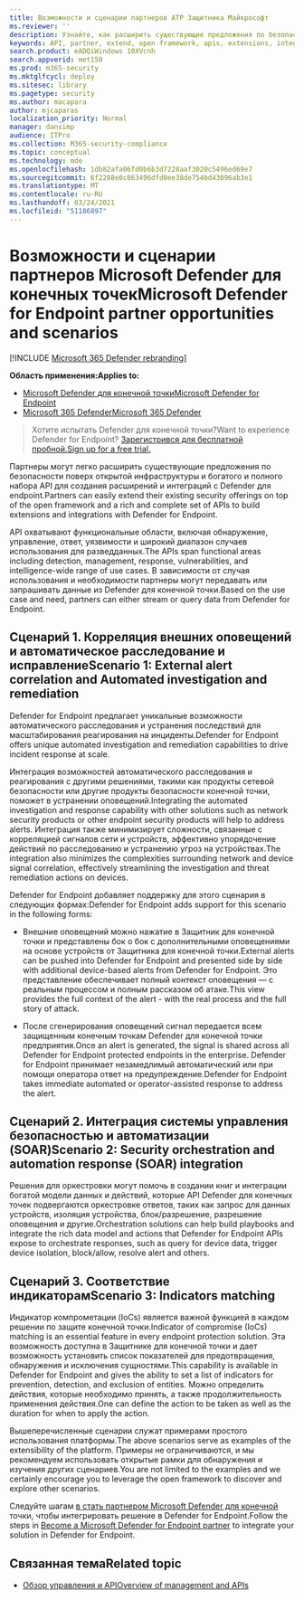 ```yaml
---
title: Возможности и сценарии партнеров ATP Защитника Майкрософт
ms.reviewer: ''
description: Узнайте, как расширить существующие предложения по безопасности поверх открытой инфраструктуры и богатого набора API для создания расширений и интеграций с ATP Microsoft Defender
keywords: API, partner, extend, open framework, apis, extensions, integrations, detection, management, response, vulnerabilities, intelligence
search.product: eADQiWindows 10XVcnh
search.appverid: met150
ms.prod: m365-security
ms.mktglfcycl: deploy
ms.sitesec: library
ms.pagetype: security
ms.author: macapara
author: mjcaparas
localization_priority: Normal
manager: dansimp
audience: ITPro
ms.collection: M365-security-compliance
ms.topic: conceptual
ms.technology: mde
ms.openlocfilehash: 1db82afa06fd0b6b3d7228aaf3020c5496ed69e7
ms.sourcegitcommit: 6f2288e0c863496dfd0ee38de754bd43096ab3e1
ms.translationtype: MT
ms.contentlocale: ru-RU
ms.lasthandoff: 03/24/2021
ms.locfileid: "51186897"
---
```

# <a name="microsoft-defender-for-endpoint-partner-opportunities-and-scenarios"></a><span data-ttu-id="c3735-104">Возможности и сценарии партнеров Microsoft Defender для конечных точек</span><span class="sxs-lookup"><span data-stu-id="c3735-104">Microsoft Defender for Endpoint partner opportunities and scenarios</span></span>

[!INCLUDE [Microsoft 365 Defender rebranding](../../includes/microsoft-defender.md)]

<span data-ttu-id="c3735-105">**Область применения:**</span><span class="sxs-lookup"><span data-stu-id="c3735-105">**Applies to:**</span></span>
- [<span data-ttu-id="c3735-106">Microsoft Defender для конечной точки</span><span class="sxs-lookup"><span data-stu-id="c3735-106">Microsoft Defender for Endpoint</span></span>](https://go.microsoft.com/fwlink/p/?linkid=2154037)
- [<span data-ttu-id="c3735-107">Microsoft 365 Defender</span><span class="sxs-lookup"><span data-stu-id="c3735-107">Microsoft 365 Defender</span></span>](https://go.microsoft.com/fwlink/?linkid=2118804)


> <span data-ttu-id="c3735-108">Хотите испытать Defender для конечной точки?</span><span class="sxs-lookup"><span data-stu-id="c3735-108">Want to experience Defender for Endpoint?</span></span> [<span data-ttu-id="c3735-109">Зарегистрився для бесплатной пробной.</span><span class="sxs-lookup"><span data-stu-id="c3735-109">Sign up for a free trial.</span></span>](https://www.microsoft.com/microsoft-365/windows/microsoft-defender-atp?ocid=docs-wdatp-exposedapis-abovefoldlink) 


<span data-ttu-id="c3735-110">Партнеры могут легко расширить существующие предложения по безопасности поверх открытой инфраструктуры и богатого и полного набора API для создания расширений и интеграций с Defender для endpoint.</span><span class="sxs-lookup"><span data-stu-id="c3735-110">Partners can easily extend their existing security offerings on top of the open framework and a rich and complete set of APIs to build extensions and integrations with Defender for Endpoint.</span></span> 

<span data-ttu-id="c3735-111">API охватывают функциональные области, включая обнаружение, управление, ответ, уязвимости и широкий диапазон случаев использования для разведданных.</span><span class="sxs-lookup"><span data-stu-id="c3735-111">The APIs span functional areas including detection, management, response, vulnerabilities, and intelligence-wide range of use cases.</span></span> <span data-ttu-id="c3735-112">В зависимости от случая использования и необходимости партнеры могут передавать или запрашивать данные из Defender для конечной точки.</span><span class="sxs-lookup"><span data-stu-id="c3735-112">Based on the use case and need, partners can either stream or query data from Defender for Endpoint.</span></span> 


## <a name="scenario-1-external-alert-correlation-and-automated-investigation-and-remediation"></a><span data-ttu-id="c3735-113">Сценарий 1. Корреляция внешних оповещений и автоматическое расследование и исправление</span><span class="sxs-lookup"><span data-stu-id="c3735-113">Scenario 1: External alert correlation and Automated investigation and remediation</span></span>
<span data-ttu-id="c3735-114">Defender for Endpoint предлагает уникальные возможности автоматического расследования и устранения последствий для масштабирования реагирования на инциденты.</span><span class="sxs-lookup"><span data-stu-id="c3735-114">Defender for Endpoint offers unique automated investigation and remediation capabilities to drive incident response at scale.</span></span> 

<span data-ttu-id="c3735-115">Интеграция возможностей автоматического расследования и реагирования с другими решениями, такими как продукты сетевой безопасности или другие продукты безопасности конечной точки, поможет в устранении оповещений.</span><span class="sxs-lookup"><span data-stu-id="c3735-115">Integrating the automated investigation and response capability with other solutions such as network security products or other endpoint security products will help to address alerts.</span></span> <span data-ttu-id="c3735-116">Интеграция также минимизирует сложности, связанные с корреляцией сигналов сети и устройств, эффективно упорядочение действий по расследованию и устранению угроз на устройствах.</span><span class="sxs-lookup"><span data-stu-id="c3735-116">The integration also minimizes the complexities surrounding network and device signal correlation, effectively streamlining the investigation and threat remediation actions on devices.</span></span>

<span data-ttu-id="c3735-117">Defender for Endpoint добавляет поддержку для этого сценария в следующих формах:</span><span class="sxs-lookup"><span data-stu-id="c3735-117">Defender for Endpoint adds support for this scenario in the following forms:</span></span>

- <span data-ttu-id="c3735-118">Внешние оповещений можно нажатие в Защитник для конечной точки и представлены бок о бок с дополнительными оповещениями на основе устройств от Защитника для конечной точки.</span><span class="sxs-lookup"><span data-stu-id="c3735-118">External alerts can be pushed into Defender for Endpoint and presented side by side with additional device-based alerts from Defender for Endpoint.</span></span> <span data-ttu-id="c3735-119">Это представление обеспечивает полный контекст оповещения — с реальным процессом и полным рассказом об атаке.</span><span class="sxs-lookup"><span data-stu-id="c3735-119">This view provides the full context of the alert - with the real process and the full story of attack.</span></span>

- <span data-ttu-id="c3735-120">После сгенерирования оповещений сигнал передается всем защищенным конечным точкам Defender для конечной точки предприятия.</span><span class="sxs-lookup"><span data-stu-id="c3735-120">Once an alert is generated, the signal is shared across all Defender for Endpoint protected endpoints in the enterprise.</span></span> <span data-ttu-id="c3735-121">Defender for Endpoint принимает незамедлимый автоматический или при помощи оператора ответ на предупреждение.</span><span class="sxs-lookup"><span data-stu-id="c3735-121">Defender for Endpoint takes immediate automated or operator-assisted response to address the alert.</span></span>

## <a name="scenario-2-security-orchestration-and-automation-response-soar-integration"></a><span data-ttu-id="c3735-122">Сценарий 2. Интеграция системы управления безопасностью и автоматизации (SOAR)</span><span class="sxs-lookup"><span data-stu-id="c3735-122">Scenario 2: Security orchestration and automation response (SOAR) integration</span></span>
<span data-ttu-id="c3735-123">Решения для оркестровки могут помочь в создании книг и интеграции богатой модели данных и действий, которые API Defender для конечных точек подвергаются оркестровке ответов, таких как запрос для данных устройств, изоляция устройства, блок/разрешение, разрешение оповещения и другие.</span><span class="sxs-lookup"><span data-stu-id="c3735-123">Orchestration solutions can help build playbooks and integrate the rich data model and actions that Defender for Endpoint APIs expose to orchestrate responses, such as query for device data, trigger device isolation, block/allow, resolve alert and others.</span></span>

## <a name="scenario-3-indicators-matching"></a><span data-ttu-id="c3735-124">Сценарий 3. Соответствие индикаторам</span><span class="sxs-lookup"><span data-stu-id="c3735-124">Scenario 3: Indicators matching</span></span> 
<span data-ttu-id="c3735-125">Индикатор компрометации (IoCs) является важной функцией в каждом решении по защите конечной точки.</span><span class="sxs-lookup"><span data-stu-id="c3735-125">Indicator of compromise (IoCs) matching is an essential feature in every endpoint protection solution.</span></span> <span data-ttu-id="c3735-126">Эта возможность доступна в Защитнике для конечной точки и дает возможность установить список показателей для предотвращения, обнаружения и исключения сущностями.</span><span class="sxs-lookup"><span data-stu-id="c3735-126">This capability is available in Defender for Endpoint and gives the ability to set a list of indicators for prevention, detection, and exclusion of entities.</span></span> <span data-ttu-id="c3735-127">Можно определить действия, которые необходимо принять, а также продолжительность применения действия.</span><span class="sxs-lookup"><span data-stu-id="c3735-127">One can define the action to be taken as well as the duration for when to apply the action.</span></span>

<span data-ttu-id="c3735-128">Вышеперечисленные сценарии служат примерами простого использования платформы.</span><span class="sxs-lookup"><span data-stu-id="c3735-128">The above scenarios serve as examples of the extensibility of the platform.</span></span> <span data-ttu-id="c3735-129">Примеры не ограничиваются, и мы рекомендуем использовать открытые рамки для обнаружения и изучения других сценариев.</span><span class="sxs-lookup"><span data-stu-id="c3735-129">You are not limited to the examples and we certainly encourage you to leverage the open framework to discover and explore other scenarios.</span></span>

<span data-ttu-id="c3735-130">Следуйте шагам [в стать партнером Microsoft Defender для конечной](get-started-partner-integration.md) точки, чтобы интегрировать решение в Defender for Endpoint.</span><span class="sxs-lookup"><span data-stu-id="c3735-130">Follow the steps in [Become a Microsoft Defender for Endpoint partner](get-started-partner-integration.md) to integrate your solution in Defender for Endpoint.</span></span>

## <a name="related-topic"></a><span data-ttu-id="c3735-131">Связанная тема</span><span class="sxs-lookup"><span data-stu-id="c3735-131">Related topic</span></span>
- [<span data-ttu-id="c3735-132">Обзор управления и API</span><span class="sxs-lookup"><span data-stu-id="c3735-132">Overview of management and APIs</span></span>](management-apis.md)
